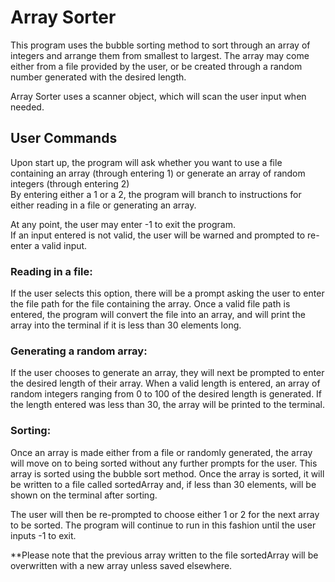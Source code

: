 # Array Sorter
This program uses the bubble sorting method to sort through an array of integers and arrange them from smallest to largest. The array may come either from a file provided by the user, or be created through a random number generated with the desired length.  

Array Sorter uses a scanner object, which will scan the user input when needed.

## User Commands
Upon start up, the program will ask whether you want to use a file containing an array (through entering 1) or generate an array of random integers (through entering 2)  
By entering either a 1 or a 2, the program will branch to instructions for either reading in a file or generating an array.  

At any point, the user may enter -1 to exit the program.  
If an input entered is not valid, the user will be warned and prompted to re-enter a valid input.
### Reading in a file:
If the user selects this option, there will be a prompt asking the user to enter the file path for the file containing the array. Once a valid file path is entered, the program will convert the file into an array, and will print the array into the terminal if it is less than 30 elements long.
### Generating a random array:
If the user chooses to generate an array, they will next be prompted to enter the desired length of their array. When a valid length is entered, an array of random integers ranging from 0 to 100 of the desired length is generated. If the length entered was less than 30, the array will be printed to the terminal.
### Sorting:
Once an array is made either from a file or randomly generated, the array will move on to being sorted without any further prompts for the user. This array is sorted using the bubble sort method. Once the array is sorted, it will be written to a file called sortedArray and, if less than 30 elements, will be shown on the terminal after sorting.  

The user will then be re-prompted to choose either 1 or 2 for the next array to be sorted. The program will continue to run in this fashion until the user inputs -1 to exit.  

**Please note that the previous array written to the file sortedArray will be overwritten with a new array unless saved elsewhere.